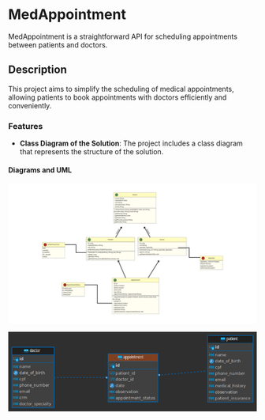 # MedAppointment
MedAppointment is a straightforward API for scheduling appointments between patients and doctors.

## Description
This project aims to simplify the scheduling of medical appointments, allowing patients to book appointments with doctors efficiently and conveniently.

### Features

- **Class Diagram of the Solution**: The project includes a class diagram that represents the structure of the solution.

#### Diagrams and UML

![mer](https://github.com/jonasesoft/MedAppointment/blob/main/Documetation%20(isomnia%20and%20UML)/UML.png)

![mer](https://github.com/jonasesoft/MedAppointment/blob/main/Documetation%20(isomnia%20and%20UML)/postgres%20-%20public%20-%20appointment.png)
